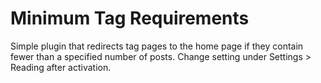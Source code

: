 # Minimum Tag Requirements
Simple plugin that redirects tag pages to the home page if they contain fewer than a specified number of posts. Change setting under Settings > Reading after activation.
